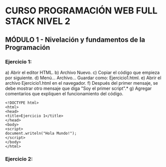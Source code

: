 # CURSO PROGRAMACIÓN WEB FULL STACK NIVEL 2
## MÓDULO 1 - Nivelación y fundamentos de la Programación
### Ejercicio 1:
a) Abrir el editor HTML. 
b) Archivo Nuevo. 
c) Copiar el código que empieza por <!DOCTYPE html> siguiente.
d) Menú... Archivo... Guardar como: Ejercicio1.html.
e) Abrir el archivo Ejercicio1.html en el navegador.
f) Después del primer mensaje, se debe mostrar otro mensaje que diga "Soy el primer script".*
g) Agregar comentarios que expliquen el funcionamiento del código.

``` 
<!DOCTYPE html>
<html>
<head>
<title>Ejercicio 1</title>
</head>
<body>
<script>
document.writeln("Hola Mundo!");
</script>
</body>
</html>

``` 

### Ejercicio 2: